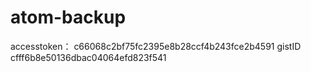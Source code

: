 # atom-backup
accesstoken：
c66068c2bf75fc2395e8b28ccf4b243fce2b4591
gistID
cfff6b8e50136dbac04064efd823f541
